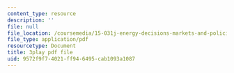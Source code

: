 ```yaml
---
content_type: resource
description: ''
file: null
file_location: /coursemedia/15-031j-energy-decisions-markets-and-policies-spring-2012/9572f9f74021ff946495cab1093a1087_2wGduvHRck4.pdf
file_type: application/pdf
resourcetype: Document
title: 3play pdf file
uid: 9572f9f7-4021-ff94-6495-cab1093a1087
---
```

